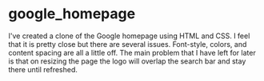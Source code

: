 # google_homepage

I've created a clone of the Google homepage using HTML and CSS. I feel that it is pretty close but there are several issues. Font-style, colors, and content spacing are all a little off. The main problem that I have left for later is that on resizing the page the logo will overlap the search bar and stay there until refreshed.